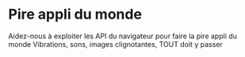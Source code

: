 Pire appli du monde
===================

Aidez-nous à exploiter les API du navigateur pour faire la pire appli du monde
Vibrations, sons, images clignotantes, TOUT doit y passer
